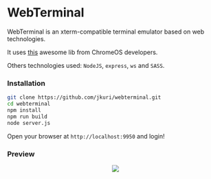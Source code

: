 # WebTerminal

WebTerminal is an xterm-compatible terminal emulator based on web technologies.

It uses [this](https://chromium.googlesource.com/apps/libapps/+/HEAD/hterm) awesome lib from ChromeOS developers.

Others technologies used: `NodeJS`, `express`, `ws` and `SASS`.

### Installation

```sh
git clone https://github.com/jkuri/webterminal.git
cd webterminal
npm install
npm run build
node server.js
```

Open your browser at `http://localhost:9950` and login!

### Preview

<p align="center">
  <img src="https://cloud.githubusercontent.com/assets/1796022/18388181/f0e0200a-76a0-11e6-92ac-5c4750f2a68f.png">
</p>
